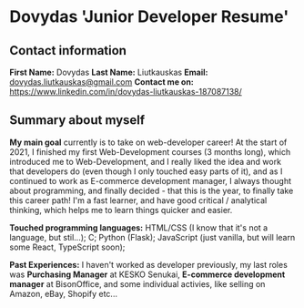 # Dovydas 'Junior Developer Resume'

## Contact information
**First Name:** Dovydas
**Last Name:** Liutkauskas
**Email:** dovydas.liutkauskas@gmail.com
**Contact me on:** https://www.linkedin.com/in/dovydas-liutkauskas-187087138/

## Summary about myself
**My main goal** currently is to take on web-developer career! At the start of 2021, I finished my first Web-Development courses (3 months long), which introduced me to Web-Development, and I really liked the idea and work that developers do (even though I only touched easy parts of it), and as I continued to work as E-commerce development manager, I always thought about programming, and finally decided - that this is the year, to finally take this career path! I'm a fast learner, and have good critical / analytical thinking, which helps me to learn things quicker and easier.

**Touched programming languages:**
HTML/CSS (I know that it's not a language, but stil...);
C;
Python (Flask);
JavaScript (just vanilla, but will learn some React, TypeScript soon);

**Past Experiences:**
I haven't worked as developer previously, my last roles was **Purchasing Manager** at KESKO Senukai, **E-commerce development manager** at BisonOffice, and some individual activies, like selling on Amazon, eBay, Shopify etc...